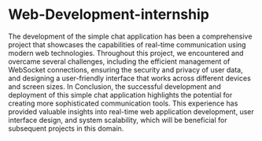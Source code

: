 # Web-Development-internship
The development of the simple chat application has been a comprehensive project that showcases the capabilities of real-time communication using modern web technologies. Throughout this project, we encountered and overcame several challenges, including the efficient management of WebSocket connections, ensuring the security and privacy of user data, and designing a user-friendly interface that works across different devices and screen sizes.
In Conclusion, the successful development and deployment of this simple chat application highlights the potential for creating more sophisticated communication tools. This experience has provided valuable insights into real-time web application development, user interface design, and system scalability, which will be beneficial for subsequent projects in this domain.
